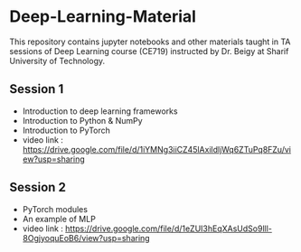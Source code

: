 # Deep-Learning-Material
This repository contains jupyter notebooks and other materials taught in TA sessions of Deep Learning course (CE719) instructed by Dr. Beigy at Sharif University of Technology.

## Session 1
- Introduction to deep learning frameworks
- Introduction to Python & NumPy
- Introduction to PyTorch
- video link : https://drive.google.com/file/d/1iYMNg3iiCZ45lAxildljWq6ZTuPq8FZu/view?usp=sharing

## Session 2

- PyTorch modules
- An example of MLP
- video link : https://drive.google.com/file/d/1eZUI3hEqXAsUdSo9lll-8OgjyoquEoB6/view?usp=sharing